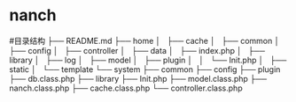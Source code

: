# nanch


#目录结构
├── README.md
├── home
│   ├── cache
│   ├── common
│   ├── config
│   ├── controller
│   ├── data
│   ├── index.php
│   ├── library
│   ├── log
│   ├── model
│   ├── plugin
│   │   └── Init.php
│   ├── static
│   └── template
└── system
    ├── common
    ├── config
    ├── plugin
    ├── db.class.php
    ├── library
	├── Init.php
    ├── model.class.php
    ├── nanch.class.php
	├── cache.class.php
    └── controller.class.php



